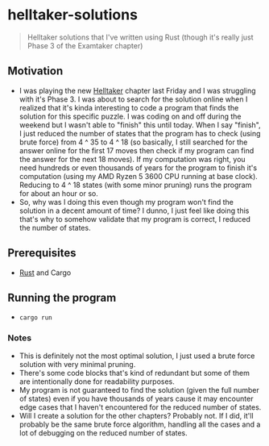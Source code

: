 # helltaker-solutions
> Helltaker solutions that I've written using Rust (though it's really just Phase 3 of the Examtaker chapter)

## Motivation
* I was playing the new [Helltaker](https://store.steampowered.com/app/1289310/Helltaker/) chapter last Friday and I was struggling with it's Phase 3. I was about to search for the solution online when I realized that it's kinda interesting to code a program that finds the solution for this specific puzzle. I was coding on and off during the weekend but I wasn't able to "finish" this until today. When I say "finish", I just reduced the number of states that the program has to check (using brute force) from 4 ^ 35 to 4 ^ 18 (so basically, I still searched for the answer online for the first 17 moves then check if my program can find the answer for the next 18 moves). If my computation was right, you need hundreds or even thousands of years for the program to finish it's computation (using my AMD Ryzen 5 3600 CPU running at base clock). Reducing to 4 ^ 18 states (with some minor pruning) runs the program for about an hour or so. 
* So, why was I doing this even though my program won't find the solution in a decent amount of time? I dunno, I just feel like doing this that's why to somehow validate that my program is correct, I reduced the number of states.

## Prerequisites
* [Rust](https://www.rust-lang.org/) and Cargo

## Running the program
* `cargo run`

### Notes
* This is definitely not the most optimal solution, I just used a brute force solution with very minimal pruning.
* There's some code blocks that's kind of redundant but some of them are intentionally done for readability purposes.
* My program is not guaranteed to find the solution (given the full number of states) even if you have thousands of years cause it may encounter edge cases that I haven't encountered for the reduced number of states.
* Will I create a solution for the other chapters? Probably not. If I did, it'll probably be the same brute force algorithm, handling all the cases and a lot of debugging on the reduced number of states.